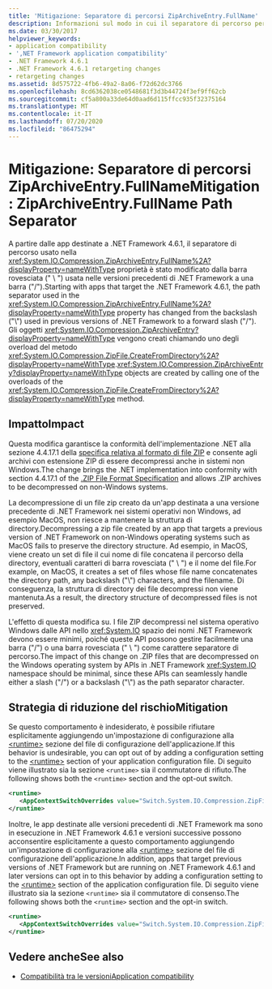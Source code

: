 ```yaml
---
title: 'Mitigazione: Separatore di percorsi ZipArchiveEntry.FullName'
description: Informazioni sul modo in cui il separatore di percorso per la Proprietà ZipArchiveEntry. FullName è stato modificato a partire dalle app destinate a .NET Framework 4.6.1.
ms.date: 03/30/2017
helpviewer_keywords:
- application compatibility
- ',NET Framework application compatibility'
- .NET Framework 4.6.1
- .NET Framework 4.6.1 retargeting changes
- retargeting changes
ms.assetid: 8d575722-4fb6-49a2-8a06-f72d62dc3766
ms.openlocfilehash: 8cd6362038ce0548681f3d3b44724f3ef9ff62cb
ms.sourcegitcommit: cf5a800a33de64d0aad6d115ffcc935f32375164
ms.translationtype: MT
ms.contentlocale: it-IT
ms.lasthandoff: 07/20/2020
ms.locfileid: "86475294"
---
```

# <a name="mitigation-ziparchiveentryfullname-path-separator"></a><span data-ttu-id="8d1fb-103">Mitigazione: Separatore di percorsi ZipArchiveEntry.FullName</span><span class="sxs-lookup"><span data-stu-id="8d1fb-103">Mitigation: ZipArchiveEntry.FullName Path Separator</span></span>

<span data-ttu-id="8d1fb-104">A partire dalle app destinate a .NET Framework 4.6.1, il separatore di percorso usato nella <xref:System.IO.Compression.ZipArchiveEntry.FullName%2A?displayProperty=nameWithType> proprietà è stato modificato dalla barra rovesciata (" \\ ") usata nelle versioni precedenti di .NET Framework a una barra ("/").</span><span class="sxs-lookup"><span data-stu-id="8d1fb-104">Starting with apps that target the .NET Framework 4.6.1, the path separator used in the <xref:System.IO.Compression.ZipArchiveEntry.FullName%2A?displayProperty=nameWithType> property has changed from the backslash ("\\") used in previous versions of .NET Framework to a forward slash ("/").</span></span> <span data-ttu-id="8d1fb-105">Gli oggetti <xref:System.IO.Compression.ZipArchiveEntry?displayProperty=nameWithType> vengono creati chiamando uno degli overload del metodo <xref:System.IO.Compression.ZipFile.CreateFromDirectory%2A?displayProperty=nameWithType>.</span><span class="sxs-lookup"><span data-stu-id="8d1fb-105"><xref:System.IO.Compression.ZipArchiveEntry?displayProperty=nameWithType> objects are created by calling one of the overloads of the <xref:System.IO.Compression.ZipFile.CreateFromDirectory%2A?displayProperty=nameWithType> method.</span></span>  
  
## <a name="impact"></a><span data-ttu-id="8d1fb-106">Impatto</span><span class="sxs-lookup"><span data-stu-id="8d1fb-106">Impact</span></span>  
 <span data-ttu-id="8d1fb-107">Questa modifica garantisce la conformità dell'implementazione .NET alla sezione 4.4.17.1 della [specifica relativa al formato di file ZIP](https://pkware.cachefly.net/webdocs/casestudies/APPNOTE.TXT) e consente agli archivi con estensione ZIP di essere decompressi anche in sistemi non Windows.</span><span class="sxs-lookup"><span data-stu-id="8d1fb-107">The change brings the .NET implementation into conformity with section 4.4.17.1 of the [.ZIP File Format Specification](https://pkware.cachefly.net/webdocs/casestudies/APPNOTE.TXT) and allows .ZIP archives to be decompressed on non-Windows systems.</span></span>  
  
 <span data-ttu-id="8d1fb-108">La decompressione di un file zip creato da un'app destinata a una versione precedente di .NET Framework nei sistemi operativi non Windows, ad esempio MacOS, non riesce a mantenere la struttura di directory.</span><span class="sxs-lookup"><span data-stu-id="8d1fb-108">Decompressing a zip file created by an app that targets a previous version of .NET Framework on non-Windows operating systems such as MacOS fails to preserve the directory structure.</span></span> <span data-ttu-id="8d1fb-109">Ad esempio, in MacOS, viene creato un set di file il cui nome di file concatena il percorso della directory, eventuali caratteri di barra rovesciata (" \\ ") e il nome del file.</span><span class="sxs-lookup"><span data-stu-id="8d1fb-109">For example, on MacOS, it creates a set of files whose file name concatenates the directory path, any backslash ("\\") characters, and the filename.</span></span> <span data-ttu-id="8d1fb-110">Di conseguenza, la struttura di directory dei file decompressi non viene mantenuta.</span><span class="sxs-lookup"><span data-stu-id="8d1fb-110">As a result, the directory structure of decompressed files is not preserved.</span></span>  
  
 <span data-ttu-id="8d1fb-111">L'effetto di questa modifica su. I file ZIP decompressi nel sistema operativo Windows dalle API nello <xref:System.IO> spazio dei nomi .NET Framework devono essere minimi, poiché queste API possono gestire facilmente una barra ("/") o una barra rovesciata (" \\ ") come carattere separatore di percorso.</span><span class="sxs-lookup"><span data-stu-id="8d1fb-111">The impact of this change on .ZIP files that are decompressed on the Windows operating system by APIs in .NET Framework <xref:System.IO> namespace should be minimal, since these APIs can seamlessly handle either a slash ("/") or a backslash ("\\") as the path separator character.</span></span>  
  
## <a name="mitigation"></a><span data-ttu-id="8d1fb-112">Strategia di riduzione del rischio</span><span class="sxs-lookup"><span data-stu-id="8d1fb-112">Mitigation</span></span>  
 <span data-ttu-id="8d1fb-113">Se questo comportamento è indesiderato, è possibile rifiutare esplicitamente aggiungendo un'impostazione di configurazione alla [\<runtime>](../configure-apps/file-schema/runtime/runtime-element.md) sezione del file di configurazione dell'applicazione.</span><span class="sxs-lookup"><span data-stu-id="8d1fb-113">If this behavior is undesirable, you can opt out of by adding a configuration setting to the [\<runtime>](../configure-apps/file-schema/runtime/runtime-element.md) section of your application configuration file.</span></span> <span data-ttu-id="8d1fb-114">Di seguito viene illustrato sia la sezione `<runtime>` sia il commutatore di rifiuto.</span><span class="sxs-lookup"><span data-stu-id="8d1fb-114">The following shows both the `<runtime>` section and the opt-out switch.</span></span>  
  
```xml  
<runtime>  
   <AppContextSwitchOverrides value="Switch.System.IO.Compression.ZipFile.UseBackslash=true" />  
</runtime>  
```  
  
 <span data-ttu-id="8d1fb-115">Inoltre, le app destinate alle versioni precedenti di .NET Framework ma sono in esecuzione in .NET Framework 4.6.1 e versioni successive possono acconsentire esplicitamente a questo comportamento aggiungendo un'impostazione di configurazione alla [\<runtime>](../configure-apps/file-schema/runtime/runtime-element.md) sezione del file di configurazione dell'applicazione.</span><span class="sxs-lookup"><span data-stu-id="8d1fb-115">In addition, apps that target previous versions of .NET Framework but are running on .NET Framework 4.6.1 and later versions can opt in to this behavior by adding a configuration setting to the [\<runtime>](../configure-apps/file-schema/runtime/runtime-element.md) section of the application configuration file.</span></span> <span data-ttu-id="8d1fb-116">Di seguito viene illustrato sia la sezione `<runtime>` sia il commutatore di consenso.</span><span class="sxs-lookup"><span data-stu-id="8d1fb-116">The following shows both the `<runtime>` section and the opt-in switch.</span></span>  
  
```xml  
<runtime>  
   <AppContextSwitchOverrides value="Switch.System.IO.Compression.ZipFile.UseBackslash=false" />  
</runtime>  
```  
  
## <a name="see-also"></a><span data-ttu-id="8d1fb-117">Vedere anche</span><span class="sxs-lookup"><span data-stu-id="8d1fb-117">See also</span></span>

- [<span data-ttu-id="8d1fb-118">Compatibilità tra le versioni</span><span class="sxs-lookup"><span data-stu-id="8d1fb-118">Application compatibility</span></span>](application-compatibility.md)
